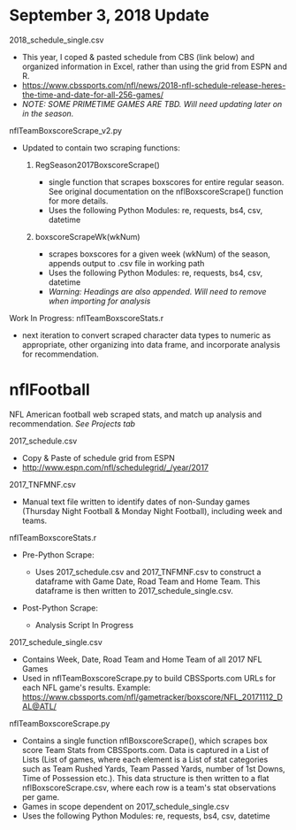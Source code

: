 # September 3, 2018 Update

2018_schedule_single.csv
- This year, I coped & pasted schedule from CBS (link below) and organized information in Excel, rather than using the grid from ESPN and R.
- https://www.cbssports.com/nfl/news/2018-nfl-schedule-release-heres-the-time-and-date-for-all-256-games/
- *NOTE: SOME PRIMETIME GAMES ARE TBD. Will need updating later on in the season.*

nflTeamBoxscoreScrape_v2.py
- Updated to contain two scraping functions:
  1. RegSeason2017BoxscoreScrape()
     - single function that scrapes boxscores for entire regular season. See original documentation on the nflBoxscoreScrape() function for more details.
     - Uses the following Python Modules: re, requests, bs4, csv, datetime

  2. boxscoreScrapeWk(wkNum)
     - scrapes boxscores for a given week (wkNum) of the season, appends output to .csv file in working path
     - Uses the following Python Modules: re, requests, bs4, csv, datetime
     - *Warning: Headings are also appended. Will need to remove when importing for analysis*

Work In Progress: nflTeamBoxscoreStats.r
- next iteration to convert scraped character data types to numeric as appropriate, other organizing into data frame, and incorporate analysis for recommendation.


# nflFootball
NFL American football web scraped stats, and match up analysis and recommendation. *See Projects tab*

2017_schedule.csv
- Copy & Paste of schedule grid from ESPN
- http://www.espn.com/nfl/schedulegrid/_/year/2017

2017_TNFMNF.csv
- Manual text file written to identify dates of non-Sunday games (Thursday Night Football & Monday Night Football), including week and teams.

nflTeamBoxscoreStats.r
- Pre-Python Scrape:
  - Uses 2017_schedule.csv and 2017_TNFMNF.csv to construct a dataframe with Game Date, Road Team and Home Team. This dataframe is then written to 2017_schedule_single.csv.

- Post-Python Scrape:
  - Analysis Script In Progress

2017_schedule_single.csv
- Contains Week, Date, Road Team and Home Team of all 2017 NFL Games
- Used in nflTeamBoxscoreScrape.py to build CBSSports.com URLs for each NFL game's results. Example: https://www.cbssports.com/nfl/gametracker/boxscore/NFL_20171112_DAL@ATL/ 

nflTeamBoxscoreScrape.py
- Contains a single function nflBoxscoreScrape(), which scrapes box score Team Stats from CBSSports.com. Data is captured in a List of Lists (List of games, where each element is a List of stat categories such as Team Rushed Yards, Team Passed Yards, number of 1st Downs, Time of Possession etc.). This data structure is then written to a flat nflBoxscoreScrape.csv, where each row is a team's stat observations per game.
- Games in scope dependent on 2017_schedule_single.csv
- Uses the following Python Modules: re, requests, bs4, csv, datetime
